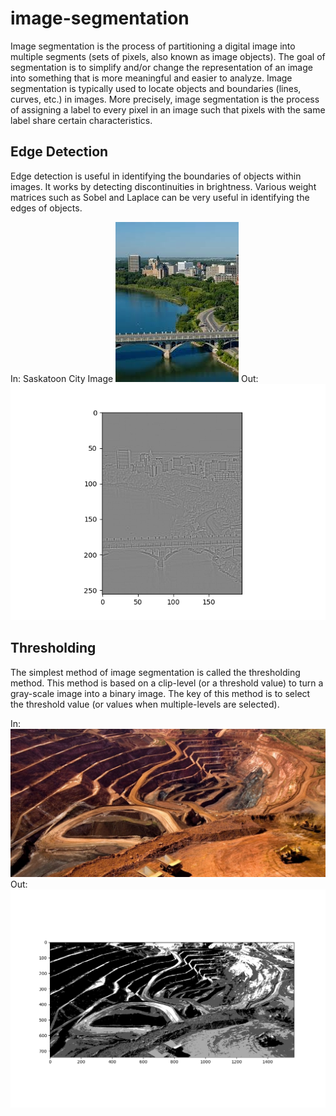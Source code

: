 # image-segmentation
Image segmentation is the process of partitioning a digital image into multiple segments (sets of pixels, also known as image objects). The goal of segmentation is to simplify and/or change the representation of an image into something that is more meaningful and easier to analyze. Image segmentation is typically used to locate objects and boundaries (lines, curves, etc.) in images. More precisely, image segmentation is the process of assigning a label to every pixel in an image such that pixels with the same label share certain characteristics.

## Edge Detection
Edge detection is useful in identifying the boundaries of objects within images. It works by detecting discontinuities in brightness. Various weight matrices such as Sobel and Laplace can be very useful in identifying the edges of objects.

In: Saskatoon City Image
![alt text](https://github.com/naveenkambham/image-segmentation/blob/master/saskatoon.png)
Out: 
![alt text](https://github.com/naveenkambham/image-segmentation/blob/master/saskatoon_laplace_edges_detection.png)


## Thresholding
The simplest method of image segmentation is called the thresholding method. This method is based on a clip-level (or a threshold value) to turn a gray-scale image into a binary image. The key of this method is to select the threshold value (or values when multiple-levels are selected). 

In:
![alt text](https://github.com/naveenkambham/image-segmentation/blob/master/mining.jpg)
Out:
![alt text](https://github.com/naveenkambham/image-segmentation/blob/master/mine_image_output.png)
